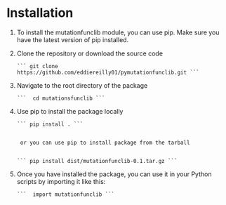 # Installation
1. To install the mutationfunclib module, you can use pip. Make sure you have the latest version of pip installed.

2. Clone the repository or download the source code
 
       ``` git clone https://github.com/eddiereilly01/pymutationfunclib.git ```
  
3. Navigate to the root directory of the package

       ```  cd mutationsfunclib ```

4. Use pip to install the package locally

       ``` pip install . ```

 
        or you can use pip to install package from the tarball


       ``` pip install dist/mutationfunclib-0.1.tar.gz ```
    
5. Once you have installed the package, you can use it in your Python scripts by importing it like this:

       ```  import mutationfunclib ```




